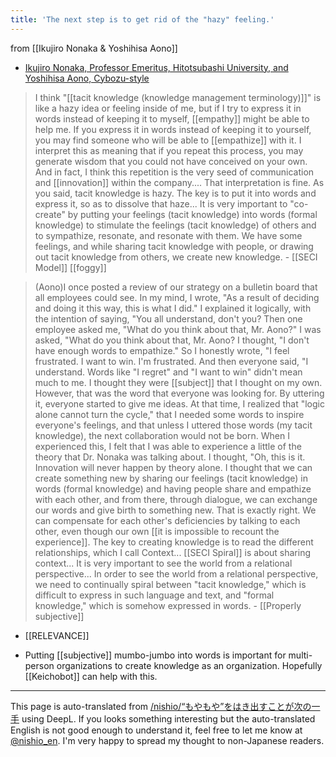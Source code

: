 ```yaml
---
title: 'The next step is to get rid of the "hazy" feeling.'
---
```


from  [[Ikujiro Nonaka & Yoshihisa Aono]]
- [Ikujiro Nonaka, Professor Emeritus, Hitotsubashi University, and Yoshihisa Aono, Cybozu-style](https://cybozushiki.cybozu.co.jp/?p=1422)

> I think "[[tacit knowledge (knowledge management terminology)]]" is like a hazy idea or feeling inside of me, but if I try to express it in words instead of keeping it to myself, [[empathy]] might be able to help me. If you express it in words instead of keeping it to yourself, you may find someone who will be able to [[empathize]] with it. I interpret this as meaning that if you repeat this process, you may generate wisdom that you could not have conceived on your own.
>  And in fact, I think this repetition is the very seed of communication and [[innovation]] within the company....
> That interpretation is fine. As you said, tacit knowledge is hazy. The key is to put it into words and express it, so as to dissolve that haze... It is very important to "co-create" by putting your feelings (tacit knowledge) into words (formal knowledge) to stimulate the feelings (tacit knowledge) of others and to sympathize, resonate, and resonate with them. We have some feelings, and while sharing tacit knowledge with people, or drawing out tacit knowledge from others, we create new knowledge.
    - [[SECI Model]]   [[foggy]]

> (Aono)I once posted a review of our strategy on a bulletin board that all employees could see. In my mind, I wrote, "As a result of deciding and doing it this way, this is what I did." I explained it logically, with the intention of saying, "You all understand, don't you? Then one employee asked me, "What do you think about that, Mr. Aono?" I was asked, "What do you think about that, Mr. Aono? I thought, "I don't have enough words to empathize." So I honestly wrote, "I feel frustrated. I want to win. I'm frustrated. And then everyone said, "I understand. Words like "I regret" and "I want to win" didn't mean much to me. I thought they were [[subject]] that I thought on my own. However, that was the word that everyone was looking for. By uttering it, everyone started to give me ideas. At that time, I realized that "logic alone cannot turn the cycle," that I needed some words to inspire everyone's feelings, and that unless I uttered those words (my tacit knowledge), the next collaboration would not be born. When I experienced this, I felt that I was able to experience a little of the theory that Dr. Nonaka was talking about. I thought, "Oh, this is it. Innovation will never happen by theory alone. I thought that we can create something new by sharing our feelings (tacit knowledge) in words (formal knowledge) and having people share and empathize with each other, and from there, through dialogue, we can exchange our words and give birth to something new.
> That is exactly right. We can compensate for each other's deficiencies by talking to each other, even though our own [[it is impossible to recount the experience]]. The key to creating knowledge is to read the different relationships, which I call Context... [[SECI Spiral]] is about sharing context... It is very important to see the world from a relational perspective... In order to see the world from a relational perspective, we need to continually spiral between "tacit knowledge," which is difficult to express in such language and text, and "formal knowledge," which is somehow expressed in words.
    - [[Properly subjective]]
- [[RELEVANCE]]

- Putting [[subjective]] mumbo-jumbo into words is important for multi-person organizations to create knowledge as an organization.
Hopefully [[Keichobot]] can help with this.

---
This page is auto-translated from [/nishio/“もやもや”をはき出すことが次の一手](https://scrapbox.io/nishio/“もやもや”をはき出すことが次の一手) using DeepL. If you looks something interesting but the auto-translated English is not good enough to understand it, feel free to let me know at [@nishio_en](https://twitter.com/nishio_en). I'm very happy to spread my thought to non-Japanese readers.